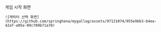 <div>
  <div>
    게임 시작 화면
    
    
    
    ![캐릭터 선택 화면](https://github.com/springhana/mygallag/assets/97121074/955e9bb3-b4ea-42af-a05e-09c709b71a70)
  <div>
</div>
